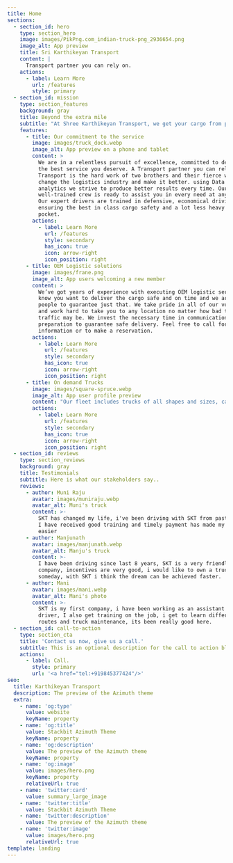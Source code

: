 ```yaml
---
title: Home
sections:
  - section_id: hero
    type: section_hero
    image: images/PikPng.com_indian-truck-png_2936654.png
    image_alt: App preview
    title: Sri Karthikeyan Transport
    content: |
      Transport partner you can rely on.
    actions:
      - label: Learn More
        url: /features
        style: primary
  - section_id: mission
    type: section_features
    background: gray
    title: Beyond the extra mile
    subtitle: "At Shree Karthikeyan Transport, we get your cargo from point A to B with safety and with ease.\_We thrive for customer satisfaction working hard to go beyond the extra mile: we’ll work whenever our clients need us, offering worry-free, quality service at a great price. Contact us today, we've got you covered."
    features:
      - title: Our commitment to the service
        image: images/truck_dock.webp
        image_alt: App preview on a phone and tablet
        content: >
          We are in a relentless pursuit of excellence, committed to delivering
          the best service you deserve. A Transport partner you can rely on, S.K
          Transport is the hard work of two brothers and their fierce will to
          change the logistics industry and make it better. using Data and
          analytics we strive to produce better results every time. Our
          well-trained crew is ready to assist you in every need at any time,
          Our expert drivers are trained in defensive, economical driving
          ensuring the best in class cargo safety and a lot less heavy on the
          pocket.
        actions:
          - label: Learn More
            url: /features
            style: secondary
            has_icon: true
            icon: arrow-right
            icon_position: right
      - title: OEM Logistic solutions
        image: images/frane.png
        image_alt: App users welcoming a new member
        content: >
          We’ve got years of experience with executing OEM logistic services. We
          know you want to deliver the cargo safe and on time and we are the
          people to guarantee just that. We take pride in all of our vehicles
          and work hard to take you to any location no matter how bad the
          traffic may be. We invest the necessary time in communication and
          preparation to guarantee safe delivery. Feel free to call for more
          information or to make a reservation.
        actions:
          - label: Learn More
            url: /features
            style: secondary
            has_icon: true
            icon: arrow-right
            icon_position: right
      - title: On demand Trucks
        image: images/square-spruce.webp
        image_alt: App user profile preview
        content: "Our fleet includes trucks of all shapes and sizes, catering to your needs. Flat beds, closed containers, Vehicle carriers, up to 16 tonne capacity vehicles are currently\_available, and we are growing every day, adding new members to our fleet constantly, our partner program enables us to collaborate with other fleet owners to enable seamless transportation.\n"
        actions:
          - label: Learn More
            url: /features
            style: secondary
            has_icon: true
            icon: arrow-right
            icon_position: right
  - section_id: reviews
    type: section_reviews
    background: gray
    title: Testimonials
    subtitle: Here is what our stakeholders say..
    reviews:
      - author: Muni Raju
        avatar: images/muniraju.webp
        avatar_alt: Muni's truck
        content: >-
          SKT has changed my life, i've been driving with SKT from past 2 years,
          I have received good training and timely payment has made my life much
          easier
      - author: Manjunath
        avatar: images/manjunath.webp
        avatar_alt: Manju's truck
        content: >-
          I have been driving since last 8 years, SKT is a very friendly
          company, incentives are very good, i would like to own a truck
          someday, with SKT i think the dream can be achieved faster.
      - author: Mani
        avatar: images/mani.webp
        avatar_alt: Mani's photo
        content: >-
          SKT is my first company, i have been working as an assistant to
          driver, I also get training on the job, i get to learn different
          routes and truck maintenance, its been really good here.
  - section_id: call-to-action
    type: section_cta
    title: 'Contact us now, give us a call.'
    subtitle: This is an optional description for the call to action block.
    actions:
      - label: Call.
        style: primary
        url: '<a href="tel:+919845377424"/>'
seo:
  title: Karthikeyan Transport
  description: The preview of the Azimuth theme
  extra:
    - name: 'og:type'
      value: website
      keyName: property
    - name: 'og:title'
      value: Stackbit Azimuth Theme
      keyName: property
    - name: 'og:description'
      value: The preview of the Azimuth theme
      keyName: property
    - name: 'og:image'
      value: images/hero.png
      keyName: property
      relativeUrl: true
    - name: 'twitter:card'
      value: summary_large_image
    - name: 'twitter:title'
      value: Stackbit Azimuth Theme
    - name: 'twitter:description'
      value: The preview of the Azimuth theme
    - name: 'twitter:image'
      value: images/hero.png
      relativeUrl: true
template: landing
---
```

